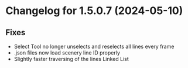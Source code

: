 # Changelog for 1.5.0.7 (2024-05-10)

## Fixes 
* Select Tool no longer unselects and reselects all lines every frame
* .json files now load scenery line ID properly
* Slightly faster traversing of the lines Linked List